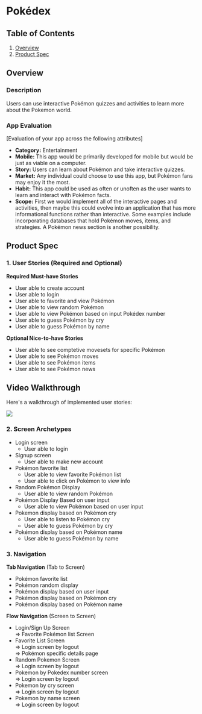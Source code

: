 # Pokédex

## Table of Contents
1. [Overview](#Overview)
2. [Product Spec](#Product-Spec)

## Overview
### Description
Users can use interactive Pokémon quizzes and activities to learn more about the Pokemon world.

### App Evaluation
[Evaluation of your app across the following attributes]
- **Category:** Entertainment
- **Mobile:** This app would be primarily developed for mobile but would be just as viable on a computer.
- **Story:** Users can learn about Pokémon and take interactive quizzes.
- **Market:** Any individual could choose to use this app, but Pokémon fans may enjoy it the most.
- **Habit:** This app could be used as often or unoften as the user wants to learn and interact with Pokémon facts.
- **Scope:** First we would implement all of the interactive pages and activities, then maybe this could evolve into an application that has more informational functions rather than interactive. Some examples include incorporating databases that hold Pokémon moves, items, and strategies. A Pokémon news section is another possibility.

## Product Spec

### 1. User Stories (Required and Optional)

**Required Must-have Stories**

* User able to create account
* User able to login
* User able to favorite and view Pokémon
* User able to view random Pokémon
* User able to view Pokémon based on input Pokédex number
* User able to guess Pokémon by cry
* User able to guess Pokémon by name

**Optional Nice-to-have Stories**

* User able to see comptetive movesets for specific Pokémon
* User able to see Pokémon moves
* User able to see Pokémon items
* User able to see Pokémon news

## Video Walkthrough

Here's a walkthrough of implemented user stories:

<a href="https://www.loom.com/share/bfa407d1d8e742f69dc632adac537ee6">
    <img style="max-width:300px;" src="https://cdn.loom.com/sessions/thumbnails/bfa407d1d8e742f69dc632adac537ee6-with-play.gif">
</a>

### 2. Screen Archetypes

* Login screen
   * User able to login
* Signup screen
    * User able to make new account
* Pokémon favorite list
    * User able to view favorite Pokémon list
    * User able to click on Pokémon to view info
* Random Pokémon Display
   * User able to view random Pokémon
* Pokémon Display Based on user input
    * User able to view Pokémon based on user input
* Pokemon display based on Pokémon cry
    * User able to listen to Pokémon cry
    * User able to guess Pokémon by cry
* Pokémon display based on Pokémon name
    * User able to guess Pokémon by name

### 3. Navigation

**Tab Navigation** (Tab to Screen)

* Pokémon favorite list
* Pokémon random display
* Pokémon display based on user input
* Pokémon display based on Pokémon cry
* Pokémon display based on Pokémon name

**Flow Navigation** (Screen to Screen)

* Login/Sign Up Screen<br />
   => Favorite Pokémon list Screen
* Favorite List Screen<br />
   => Login screen by logout<br />
   => Pokémon specific details page
* Random Pokemon Screen<br />
   => Login screen by logout
* Pokemon by Pokedex number screen<br /> 
   => Login screen by logout
* Pokemon by cry screen<br />
   => Login screen by logout
* Pokemon by name screen<br />
   => Login screen by logout
